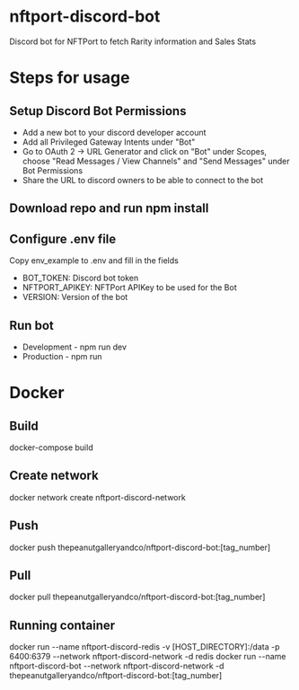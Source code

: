 # nftport-discord-bot
Discord bot for NFTPort to fetch Rarity information and Sales Stats

# Steps for usage

## Setup Discord Bot Permissions
- Add a new bot to your discord developer account
- Add all Privileged Gateway Intents under "Bot"
- Go to OAuth 2 -> URL Generator and click on "Bot" under Scopes, choose "Read Messages / View Channels" and "Send Messages" under Bot Permissions
- Share the URL to discord owners to be able to connect to the bot

## Download repo and run npm install

## Configure .env file
Copy env_example to .env and fill in the fields

- BOT_TOKEN: Discord bot token
- NFTPORT_APIKEY: NFTPort APIKey to be used for the Bot
- VERSION: Version of the bot

## Run bot
- Development - npm run dev
- Production - npm run

# Docker

## Build
docker-compose build

## Create network
docker network create nftport-discord-network

## Push
docker push thepeanutgalleryandco/nftport-discord-bot:[tag_number]

## Pull
docker pull thepeanutgalleryandco/nftport-discord-bot:[tag_number]

## Running container
docker run --name nftport-discord-redis -v [HOST_DIRECTORY]:/data -p 6400:6379 --network nftport-discord-network -d redis
docker run --name nftport-discord-bot --network nftport-discord-network -d thepeanutgalleryandco/nftport-discord-bot:[tag_number]